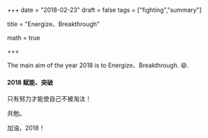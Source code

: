+++
date = "2018-02-23"
draft = false
tags = ["fighting","summary"]

title = "Energize、Breakthrough"

math = true

+++


The main aim of the year 2018 is to Energize、Breakthrough. :smile:.<!--more-->

#### 2018 赋能、突破

只有努力才能使自己不被淘汰！

共勉。

加油，2018！


